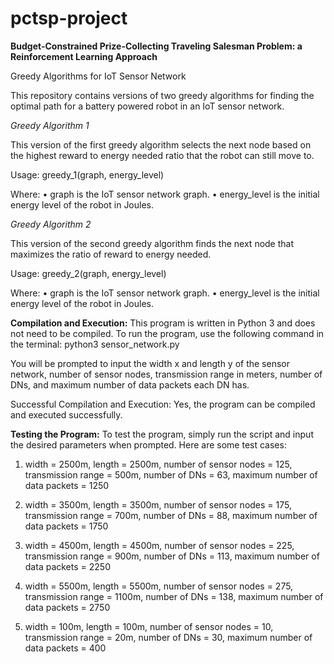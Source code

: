 # pctsp-project
**Budget-Constrained Prize-Collecting Traveling Salesman Problem: a Reinforcement Learning Approach**


Greedy Algorithms for IoT Sensor Network 


This repository contains versions of two greedy algorithms for finding the optimal path for a battery powered robot in an IoT sensor network. 

*Greedy Algorithm 1* 

This version of the first greedy algorithm selects the next node based on the highest reward to  energy needed ratio that the robot can still move to. 

Usage: 
greedy_1(graph, energy_level)  

Where: 
• graph is the IoT sensor network graph. 
• energy_level is the initial energy level of the robot in Joules. 

*Greedy Algorithm 2* 

This version of the second greedy algorithm finds the next node that maximizes the ratio of reward  to energy needed. 

Usage: 
greedy_2(graph, energy_level)  

Where: 
• graph is the IoT sensor network graph. 
• energy_level is the initial energy level of the robot in Joules.

**Compilation and Execution:** This program is written in Python 3 and does not need to be  compiled. To run the program, use the following command in the terminal: 
python3 sensor_network.py  

You will be prompted to input the width x and length y of the sensor network, number of sensor nodes, transmission range in meters, number of DNs, and maximum number of data packets each DN has. 

Successful Compilation and Execution: Yes, the program can be compiled and executed successfully. 


**Testing the Program:** To test the program, simply run the script and input the desired parameters  when prompted. Here are some test cases: 

1. width = 2500m, length = 2500m, number of sensor nodes = 125, transmission range = 500m,  number of DNs = 63, maximum number of data packets = 1250 

2. width = 3500m, length = 3500m, number of sensor nodes = 175, transmission range = 700m,  number of DNs = 88, maximum number of data packets = 1750 

3. width = 4500m, length = 4500m, number of sensor nodes = 225, transmission range = 900m, number of DNs = 113, maximum number of data packets = 2250 

4. width = 5500m, length = 5500m, number of sensor nodes = 275, transmission range = 1100m, number of DNs = 138, maximum number of data packets = 2750 

5. width = 100m, length = 100m, number of sensor nodes = 10, transmission range = 20m, number of DNs = 30, maximum number of data packets = 400
